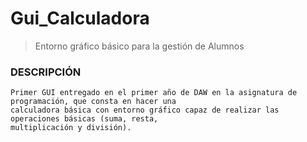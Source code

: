 # Gui_Calculadora

> Entorno gráfico básico para la gestión de Alumnos

### DESCRIPCIÓN
```
Primer GUI entregado en el primer año de DAW en la asignatura de programación, que consta en hacer una
calculadora básica con entorno gráfico capaz de realizar las operaciones básicas (suma, resta,
multiplicación y división).

```


